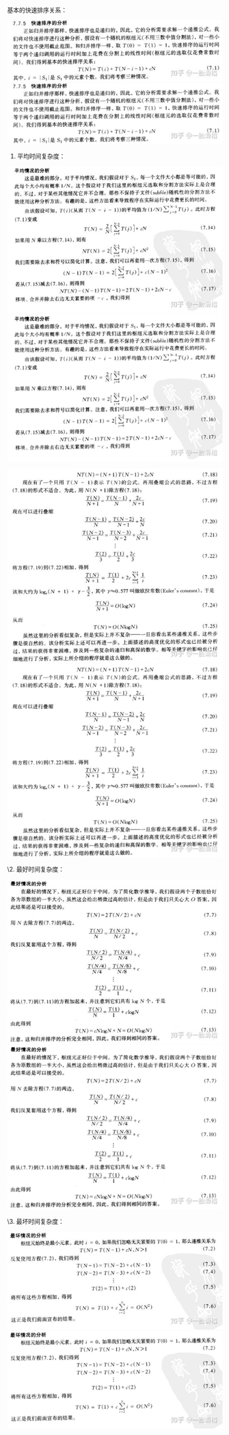 



基本的快速排序关系：

![img](image/v2-eed73b139fb780aa415a3847dca4ccd4_720w.jpg)![img](image/v2-eed73b139fb780aa415a3847dca4ccd4_1440w.jpg)

1. 平均时间复杂度：

![img](image/v2-57429543f3b8c496c468cb64e1e23049_720w.jpg)![img](image/v2-57429543f3b8c496c468cb64e1e23049_1440w.jpg)

![img](image/v2-6fea49671c199d81e83dcf2e207fba3c_720w.jpg)![img](image/v2-6fea49671c199d81e83dcf2e207fba3c_1440w.jpg)

\2. 最好时间复杂度：

![img](image/v2-d5b13e6e4a65005caa8afe085e81172f_720w.jpg)![img](image/v2-d5b13e6e4a65005caa8afe085e81172f_1440w.jpg)

\3. 最坏时间复杂度：

![img](image/v2-af0acf22c8b08bf33c582ebe3c683eb3_720w.jpg)![img](image/v2-af0acf22c8b08bf33c582ebe3c683eb3_1440w.jpg)